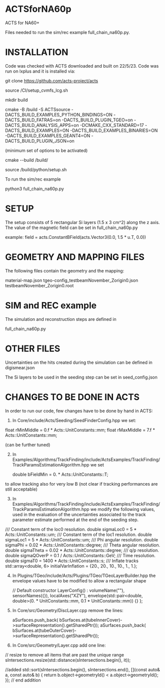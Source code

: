 # ACTSforNA60p
ACTS for NA60+

Files needed to run the sim/rec example full_chain_na60p.py. 


INSTALLATION
==========================================
Code was checked with ACTS downloaded and built on 22/5/23. Code was run on lxplus and it is installed via:


git clone https://github.com/acts-project/acts <source>

source <source>/CI/setup_cvmfs_lcg.sh

mkdir build

cmake -B <source>/build -S ACTSsource -DACTS_BUILD_EXAMPLES_PYTHON_BINDINGS=ON -DACTS_BUILD_FATRAS=on -DACTS_BUILD_PLUGIN_TGEO=on -DACTS_BUILD_ANALYSIS_APPS=on -DCMAKE_CXX_STANDARD=17 -DACTS_BUILD_EXAMPLES=ON -DACTS_BUILD_EXAMPLES_BINARIES=ON -DACTS_BUILD_EXAMPLES_GEANT4=ON -DACTS_BUILD_PLUGIN_JSON=on

(minimum set of options to be activated)

cmake --build <source>/build/

source <source>/build/python/setup.sh

To run the sim/rec example

python3 full_chain_na60p.py



SETUP
==========
The setup consists of 5 rectangular Si layers (1.5 x 3 cm^2) along the z axis. 
The value of the magnetic field can be set in full_chain_na60p.py

example:    field = acts.ConstantBField(acts.Vector3(0.0, 1.5  * u.T, 0.0))


GEOMETRY AND MAPPING FILES
==============================
The following files contain the geometry and the mapping:

material-map.json
tgeo-config_testbeamNovember_Zorigin0.json
testbeamNovember_Zorigin0.root


SIM and REC example
==============================
The simulation and reconstruction steps are defined in 

full_chain_na60p.py


OTHER FILES
==============================
Uncertainties on the hits created during the simulation can be defined in digismear.json

The Si layers to be used in the seeding step can be set in seed_config.json


CHANGES TO BE DONE IN ACTS 
==============================
In order to run our code, few changes have to be done by hand in ACTS:

1) In Core/include/Acts/Seeding/SeedFinderConfig.hpp we set:

  float rMinMiddle = 0.f * Acts::UnitConstants::mm;
  float rMaxMiddle = 7.f * Acts::UnitConstants::mm;

(can be further tuned)

2) In Examples/Algorithms/TrackFinding/include/ActsExamples/TrackFinding/TrackParamsEstimationAlgorithm.hpp we set

    double bFieldMin = 0. * Acts::UnitConstants::T; 

to allow tracking also for very low B (not clear if tracking performances are still acceptable)

3) In Examples/Algorithms/TrackFinding/include/ActsExamples/TrackFinding/TrackParamsEstimationAlgorithm.hpp we modify the following values, used in the evaluation of the uncertainties associated to the track parameter estimate performed at the end of the seeding step.

/// Constant term of the loc0 resolution.
	double sigmaLoc0 = 5 * Acts::UnitConstants::um;
	/// Constant term of the loc1 resolution.
	double sigmaLoc1 = 5 * Acts::UnitConstants::um;
	/// Phi angular resolution.
	double sigmaPhi = 0.02 * Acts::UnitConstants::degree;
	/// Theta angular resolution.
	double sigmaTheta = 0.02 * Acts::UnitConstants::degree;
	/// q/p resolution.
	double sigmaQOverP = 0.1 / Acts::UnitConstants::GeV;
	/// Time resolution.
	double sigmaT0 = 1400 * Acts::UnitConstants::s;
	/// Inflate tracks
	std::array<double, 6> initialVarInflation = {20., 20., 10., 10., 1., 1.};



4) In Plugins/TGeo/include/Acts/Plugins/TGeo/TGeoLayerBuilder.hpp the envelope values have to be modified to allow a rectangular shape

    // Default constructor
    LayerConfig()
        : volumeName(""),
          sensorNames({}),
          localAxes("XZY"),
          envelope(std::pair<double, double>(0. * UnitConstants::mm,
                                             0.1 * UnitConstants::mm)) {}
  };


5) In Core/src/Geometry/DiscLayer.cpp remove the lines:

    aSurfaces.push_back(
        bSurfaces.at(tubeInnerCover)->surfaceRepresentation().getSharedPtr());
    aSurfaces.push_back(
        bSurfaces.at(tubeOuterCover)->surfaceRepresentation().getSharedPtr());


6) In Core/src/Geometry/Layer.cpp add one line:

  // resize to remove all items that are past the unique range
  sIntersections.resize(std::distance(sIntersections.begin(), it));

  //added
  std::sort(sIntersections.begin(), sIntersections.end(),
        	[](const auto& a, const auto& b) { return b.object->geometryId() < a.object->geometryId(); });
  // end addition


